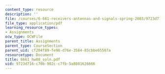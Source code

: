 ```yaml
---
content_type: resource
description: ''
file: /courses/6-661-receivers-antennas-and-signals-spring-2003/9723d716c70b902cc7fb5a8801626666_6661_hw08_soln.pdf
file_type: application/pdf
learning_resource_types:
- Assignments
ocw_type: OCWFile
parent_title: Assignments
parent_type: CourseSection
parent_uid: cf204f89-fe98-d76e-3584-85cbbe65507a
resourcetype: Document
title: 6661_hw08_soln.pdf
uid: 9723d716-c70b-902c-c7fb-5a8801626666
---
```

